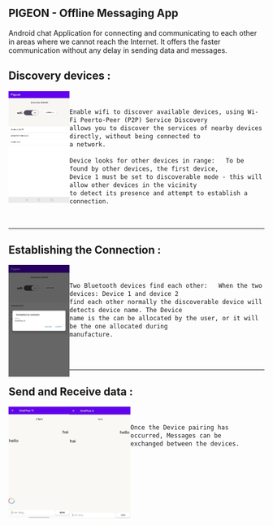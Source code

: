 ## PIGEON - Offline Messaging App

Android chat Application for connecting and communicating to each other in areas where we cannot reach the Internet. It offers the faster communication without any delay in sending data and messages.



## Discovery devices :

<img align="left" width="120" height="220" src="/Screens/open.jpeg">


```


Enable wifi to discover available devices, using Wi-Fi Peerto-Peer (P2P) Service Discovery
allows you to discover the services of nearby devices directly, without being connected to
a network.

Device looks for other devices in range:   To be found by other devices, the first device,
Device 1 must be set to discoverable mode - this will allow other devices in the vicinity 
to detect its presence and attempt to establish a connection.



```

---

## Establishing the Connection :

<img align="left" width="120" height="220" src="/Screens/connection.jpeg">


```


Two Bluetooth devices find each other:   When the two devices: Device 1 and device 2 
find each other normally the discoverable device will detects device name. The Device
name is the can be allocated by the user, or it will be the one allocated during 
manufacture.




```

---
## Send and Receive data :

<img align="left" width="120" height="220" src="/Screens/chat1.jpeg">
<img align="left" width="120" height="220" src="/Screens/chat2.jpeg">


```


Once the Device pairing has occurred, Messages can be 
exchanged between the devices.



```




